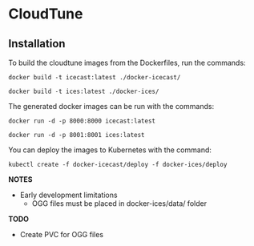 # CloudTune

## Installation

To build the cloudtune images from the Dockerfiles, run the commands:

```docker build -t icecast:latest ./docker-icecast/```

```docker build -t ices:latest ./docker-ices/```

The generated docker images can be run with the commands:

```docker run -d -p 8000:8000 icecast:latest```

```docker run -d -p 8001:8001 ices:latest```

You can deploy the images to Kubernetes with the command:

```kubectl create -f docker-icecast/deploy -f docker-ices/deploy```

**NOTES**

- Early development limitations
  - OGG files must be placed in docker-ices/data/ folder

**TODO**

- Create PVC for OGG files
